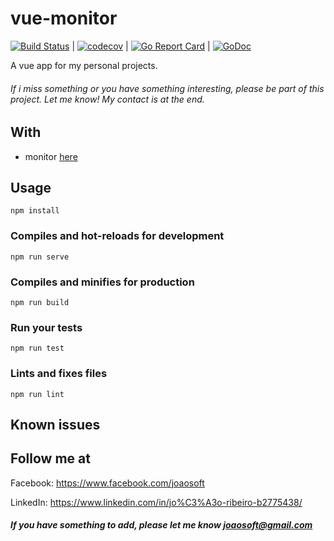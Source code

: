 # vue-monitor
[![Build Status](https://travis-ci.org/joaosoft/web.svg?branch=master)](https://travis-ci.org/joaosoft/web) | [![codecov](https://codecov.io/gh/joaosoft/web/branch/master/graph/badge.svg)](https://codecov.io/gh/joaosoft/web) | [![Go Report Card](https://goreportcard.com/badge/github.com/joaosoft/web)](https://goreportcard.com/report/github.com/joaosoft/web) | [![GoDoc](https://godoc.org/github.com/joaosoft/web?status.svg)](https://godoc.org/github.com/joaosoft/web)

A vue app for my personal projects.

###### If i miss something or you have something interesting, please be part of this project. Let me know! My contact is at the end.

## With
* monitor [here](https://github.com/joaosoft/monitor)

## Usage 
```
npm install
```

### Compiles and hot-reloads for development
```
npm run serve
```

### Compiles and minifies for production
```
npm run build
```

### Run your tests
```
npm run test
```

### Lints and fixes files
```
npm run lint
```

## Known issues

## Follow me at
Facebook: https://www.facebook.com/joaosoft

LinkedIn: https://www.linkedin.com/in/jo%C3%A3o-ribeiro-b2775438/

##### If you have something to add, please let me know joaosoft@gmail.com
